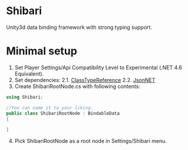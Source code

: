 # Shibari
Unity3d data binding framework with strong typing support.

# Minimal setup
1. Set Player Settings/Api Compatibility Level to Experimental (.NET 4.6 Equivalent).
2. Set dependencies:
2.1. [ClassTypeReference](https://bitbucket.org/rotorz/classtypereference-for-unity)
2.2. [JsonNET](https://www.newtonsoft.com/json)
3. Create ShibariRootNode.cs with following contents:
```csharp
using Shibari;

//You can name it to your liking.
public class ShibariRootNode : BindableData
{
    
}
```
4. Pick ShibariRootNode as a root node in Settings/Shibari menu.
